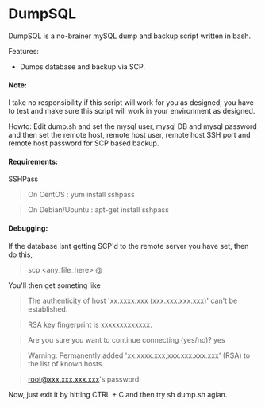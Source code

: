 DumpSQL
=======

DumpSQL is a no-brainer mySQL dump and backup script written in bash.

Features:
* Dumps database and backup via SCP.

#### Note:
I take no responsibility if this script will work for you as designed, you have to test and make sure this script will work in your environment as designed.

Howto:
Edit dump.sh and set the mysql user, mysql DB and mysql password and then set the remote host, remote host user, remote host SSH port and remote host password for SCP based backup.

#### Requirements:
SSHPass
> On CentOS : yum install sshpass

> On Debian/Ubuntu : apt-get install sshpass

#### Debugging:
If the database isnt getting SCP'd to the remote server you have set, then do this,
> scp <any_file_here> <user>@<remote host>

You'll then get someting like
> The authenticity of host 'xx.xxxx.xxx (xxx.xxx.xxx.xxx)' can't be established.

> RSA key fingerprint is xxxxxxxxxxxxx.

> Are you sure you want to continue connecting (yes/no)? yes

> Warning: Permanently added 'xx.xxxx.xxx,xxx.xxx.xxx.xxx' (RSA) to the list of known hosts.

>root@xxx.xxx.xxx.xxx's password:

Now, just exit it by hitting CTRL + C and then try sh dump.sh agian.
